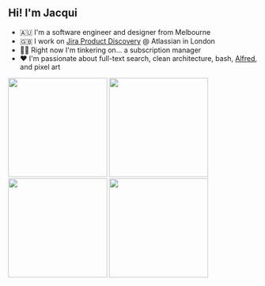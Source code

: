 ## Hi! I'm Jacqui

- 🇦🇺 I'm a software engineer and designer from Melbourne
- 🇬🇧 I work on [Jira Product Discovery](https://www.atlassian.com/software/jira/product-discovery) @ Atlassian in London
- 👩‍🏫 Right now I'm tinkering on... a subscription manager
- ❤️ I'm passionate about full-text search, clean architecture, bash, [Alfred](https://www.alfredapp.com/), and pixel art

<p float="left">
  <img src="https://bear-images.sfo2.cdn.digitaloceanspaces.com/jacquelineshadforth/grandma-fa-2x.webp" width="200" />
  <img src="https://bear-images.sfo2.cdn.digitaloceanspaces.com/jacquelineshadforth/oh-the-ironing.webp" width="200" />
  <img src="https://bear-images.sfo2.cdn.digitaloceanspaces.com/jacquelineshadforth/phoenix-arizona.webp" width="200" />
  <img src="https://bear-images.sfo2.cdn.digitaloceanspaces.com/jacquelineshadforth/pigeon_2x.gif" width="200" />
</p>
